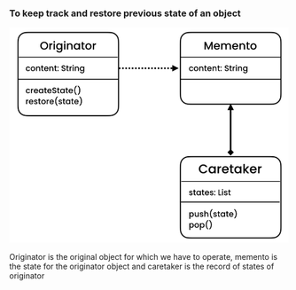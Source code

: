 ### To keep track and restore previous state of an object

![img.png](img.png)

Originator is the original object for which we have to operate, memento is the state for the originator object and caretaker is the record of states of originator